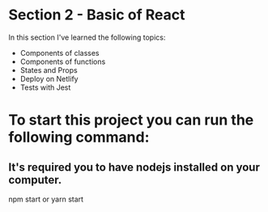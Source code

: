 
# Section 2 - Basic of React

In this section I've learned the following topics:

- Components of classes
- Components of functions
- States and Props
- Deploy on Netlify
- Tests with Jest

# To start this project you can run the following command:
## It's required you to have nodejs installed on your computer.

npm start or yarn start


